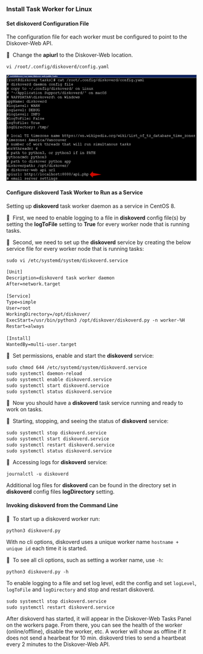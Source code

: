 ### Install Task Worker for Linux

#### Set diskoverd Configuration File

The configuration file for each worker must be configured to point to the Diskover-Web API. 

🔴 &nbsp;Change the **apiurl** to the Diskover-Web location.
```
vi /root/.config/diskoverd/config.yaml
```

![Image: Set diskoverd Configuration File](images/image_task_worker_deamon_setup_diskoverd_config_file.png)

#### Configure diskoverd Task Worker to Run as a Service

Setting up **diskoverd** task worker daemon as a service in CentOS 8.

🔴 &nbsp;First, we need to enable logging to a file in **diskoverd** config file(s) by setting the **logToFile** setting to **True** for every worker node that is running tasks.

🔴 &nbsp;Second, we need to set up the **diskoverd** service by creating the below service file for every worker node that is running tasks:
```
sudo vi /etc/systemd/system/diskoverd.service
```

```
[Unit]
Description=diskoverd task worker daemon
After=network.target

[Service]
Type=simple
User=root
WorkingDirectory=/opt/diskover/
ExecStart=/usr/bin/python3 /opt/diskover/diskoverd.py -n worker-%H
Restart=always

[Install]
WantedBy=multi-user.target
```

🔴 &nbsp;Set permissions, enable and start the **diskoverd** service:
```
sudo chmod 644 /etc/systemd/system/diskoverd.service
sudo systemctl daemon-reload
sudo systemctl enable diskoverd.service
sudo systemctl start diskoverd.service
sudo systemctl status diskoverd.service
```

🔴 &nbsp;Now you should have a **diskoverd** task service running and ready to work on tasks.

🔴 &nbsp;Starting, stopping, and seeing the status of **diskoverd** service:
```
sudo systemctl stop diskoverd.service
sudo systemctl start diskoverd.service
sudo systemctl restart diskoverd.service
sudo systemctl status diskoverd.service
```

🔴 &nbsp;Accessing logs for **diskoverd** service:
```
journalctl -u diskoverd
```

Additional log files for **diskoverd** can be found in the directory set in **diskoverd** config files **logDirectory** setting.

#### Invoking diskoverd from the Command Line

🔴 &nbsp;To start up a diskoverd worker run:
```
python3 diskoverd.py
```

With no cli options, diskoverd uses a unique worker name `hostname + unique id` each time it is started.

🔴 &nbsp;To see all cli options, such as setting a worker name, use `-h`:
```
python3 diskoverd.py -h
```

To enable logging to a file and set log level, edit the config and set `logLevel`, `logToFile` and `logDirectory` and stop and restart diskoverd.

```
sudo systemctl stop diskoverd.service
sudo systemctl restart diskoverd.service
```

After diskoverd has started, it will appear in the Diskover-Web Tasks Panel on the workers page. From there, you can see the health of the worker (online/offline), disable the worker, etc. A worker will show as offline if it does not send a hearbeat for 10 min. diskoverd tries to send a heartbeat every 2 minutes to the Diskover-Web API.
